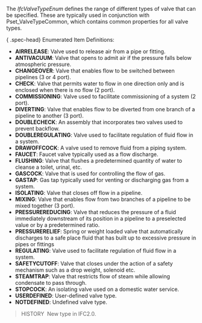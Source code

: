 The _IfcValveTypeEnum_ defines the range of different types of valve that can be specified. These are typically used in conjunction with Pset_ValveTypeCommon, which contains common properties for all valve types.

{ .spec-head}
Enumerated Item Definitions:

* **AIRRELEASE**: Valve used to release air from a pipe or fitting. 
* **ANTIVACUUM**: Valve that opens to admit air if the pressure falls below atmospheric pressure.
* **CHANGEOVER**: Valve that enables flow to be switched between pipelines (3 or 4 port).
* **CHECK**: Valve that permits water to flow in one direction only and is enclosed when there is no flow (2 port).
* **COMMISSIONING**: Valve used to facilitate commissioning of a system (2 port).
* **DIVERTING**: Valve that enables flow to be diverted from one branch of a pipeline to another (3 port).
* **DOUBLECHECK**: An assembly that incorporates two valves used to prevent backflow.
* **DOUBLEREGULATING**: Valve used to facilitate regulation of fluid flow in a system.
* **DRAWOFFCOCK**: A valve used to remove fluid from a piping system.
* **FAUCET**: Faucet valve typically used as a flow discharge.
* **FLUSHING**: Valve that flushes a predetermined quantity of water to cleanse a toilet, urinal, etc.
* **GASCOCK**: Valve that is used for controlling the flow of gas.
* **GASTAP**: Gas tap typically used for venting or discharging gas from a system.
* **ISOLATING**: Valve that closes off flow in a pipeline.
* **MIXING**: Valve that enables flow from two branches of a pipeline to be mixed together (3 port).
* **PRESSUREREDUCING**: Valve that reduces the pressure of a fluid immediately downstream of its position in a pipeline to a preselected value or by a predetermined ratio.
* **PRESSURERELIEF**: Spring or weight loaded valve that automatically discharges to a safe place fluid that has built up to excessive pressure in pipes or fittings
* **REGULATING**: Valve used to facilitate regulation of fluid flow in a system.
* **SAFETYCUTOFF**: Valve that closes under the action of a safety mechanism such as a drop weight, solenoid etc.
* **STEAMTRAP**: Valve that restricts flow of steam while allowing condensate to pass through.
* **STOPCOCK**: An isolating valve used on a domestic water service.
* **USERDEFINED**: User-defined valve type.
* **NOTDEFINED**: Undefined valve type.

> HISTORY&nbsp; New type in IFC2.0.